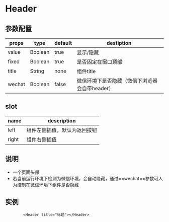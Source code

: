 # Header

## 参数配置


props|type|default|destiption
---|---| ---|--- 
value|Boolean|true|显示/隐藏
fixed|Boolean|true|是否固定在窗口顶部
title|String|none|组件title
wechat|Boolean|false|微信环境下是否隐藏（微信下浏览器会自带header）



## slot

name | description
---|---
left | 组件左侧插值，默认为返回按钮
right | 组件右侧插值








## 说明

- 一个页面头部
- 若当前运行环境下检测为微信环境，会自动隐藏，通过==wechat==参数可人为控制在微信环境下组件是否隐藏







## 实例
```
        <Header title="标题"></Header>
    

```
